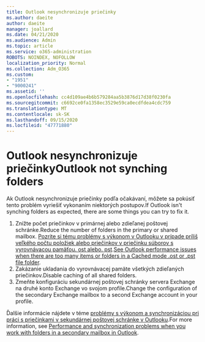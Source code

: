 ```yaml
---
title: Outlook nesynchronizuje priečinky
ms.author: daeite
author: daeite
manager: joallard
ms.date: 04/21/2020
ms.audience: Admin
ms.topic: article
ms.service: o365-administration
ROBOTS: NOINDEX, NOFOLLOW
localization_priority: Normal
ms.collection: Adm_O365
ms.custom:
- "1951"
- "9000241"
ms.assetid: ''
ms.openlocfilehash: cc4d109ae4b6b579284aa5b3876d17d38f0230fa
ms.sourcegitcommit: c6692ce0fa1358ec3529e59ca0ecdfdea4cdc759
ms.translationtype: MT
ms.contentlocale: sk-SK
ms.lasthandoff: 09/15/2020
ms.locfileid: "47771880"
---
```

# <a name="outlook-not-synching-folders"></a><span data-ttu-id="302e5-102">Outlook nesynchronizuje priečinky</span><span class="sxs-lookup"><span data-stu-id="302e5-102">Outlook not synching folders</span></span>

<span data-ttu-id="302e5-103">Ak Outlook nesynchronizuje priečinky podľa očakávaní, môžete sa pokúsiť tento problém vyriešiť vykonaním niektorých postupov.</span><span class="sxs-lookup"><span data-stu-id="302e5-103">If Outlook isn't synching folders as expected, there are some things you can try to fix it.</span></span>

1. <span data-ttu-id="302e5-104">Znížte počet priečinkov v primárnej alebo zdieľanej poštovej schránke.</span><span class="sxs-lookup"><span data-stu-id="302e5-104">Reduce the number of folders in the primary or shared mailbox.</span></span> <span data-ttu-id="302e5-105">[Pozrite si tému problémy s výkonom v Outlooku v prípade príliš veľkého počtu položiek alebo priečinkov v priečinku súborov s vyrovnávacou pamäťou. ost alebo. pst](https://support.microsoft.com/help/2768656).</span><span class="sxs-lookup"><span data-stu-id="302e5-105">[See Outlook performance issues when there are too many items or folders in a Cached mode .ost or .pst file folder](https://support.microsoft.com/help/2768656).</span></span>
2. <span data-ttu-id="302e5-106">Zakázanie ukladania do vyrovnávacej pamäte všetkých zdieľaných priečinkov.</span><span class="sxs-lookup"><span data-stu-id="302e5-106">Disable caching of all shared folders.</span></span>
3. <span data-ttu-id="302e5-107">Zmeňte konfiguráciu sekundárnej poštovej schránky servera Exchange na druhé konto Exchange vo svojom profile.</span><span class="sxs-lookup"><span data-stu-id="302e5-107">Change the configuration of the secondary Exchange mailbox to a second Exchange account in your profile.</span></span>

<span data-ttu-id="302e5-108">Ďalšie informácie nájdete v téme [problémy s výkonom a synchronizáciou pri práci s priečinkami v sekundárnej poštovej schránke v Outlooku](https://support.microsoft.com/help/3115602).</span><span class="sxs-lookup"><span data-stu-id="302e5-108">For more information, see [Performance and synchronization problems when you work with folders in a secondary mailbox in Outlook](https://support.microsoft.com/help/3115602).</span></span>
